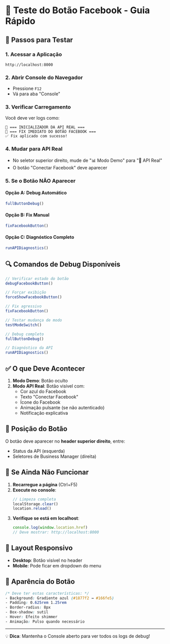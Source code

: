 # 🧪 Teste do Botão Facebook - Guia Rápido

## 🚀 Passos para Testar

### 1. **Acessar a Aplicação**
```
http://localhost:8000
```

### 2. **Abrir Console do Navegador**
- Pressione `F12`
- Vá para aba "Console"

### 3. **Verificar Carregamento**
Você deve ver logs como:
```
🚀 === INICIALIZADOR DA API REAL ===
🔧 === FIX IMEDIATO DO BOTÃO FACEBOOK ===
✅ Fix aplicado com sucesso!
```

### 4. **Mudar para API Real**
- No seletor superior direito, mude de "📊 Modo Demo" para "🔗 API Real"
- O botão "Conectar Facebook" deve aparecer

### 5. **Se o Botão NÃO Aparecer**

#### **Opção A: Debug Automático**
```javascript
fullButtonDebug()
```

#### **Opção B: Fix Manual**
```javascript
fixFacebookButton()
```

#### **Opção C: Diagnóstico Completo**
```javascript
runAPIDiagnostics()
```

## 🔍 Comandos de Debug Disponíveis

```javascript
// Verificar estado do botão
debugFacebookButton()

// Forçar exibição
forceShowFacebookButton()

// Fix agressivo
fixFacebookButton()

// Testar mudança de modo
testModeSwitch()

// Debug completo
fullButtonDebug()

// Diagnóstico da API
runAPIDiagnostics()
```

## ✅ O que Deve Acontecer

1. **Modo Demo**: Botão oculto
2. **Modo API Real**: Botão visível com:
   - Cor azul do Facebook
   - Texto "Conectar Facebook"
   - Ícone do Facebook
   - Animação pulsante (se não autenticado)
   - Notificação explicativa

## 🎯 Posição do Botão

O botão deve aparecer no **header superior direito**, entre:
- Status da API (esquerda)
- Seletores de Business Manager (direita)

## 🚨 Se Ainda Não Funcionar

1. **Recarregue a página** (Ctrl+F5)
2. **Execute no console**:
   ```javascript
   // Limpeza completa
   localStorage.clear()
   location.reload()
   ```
3. **Verifique se está em localhost**:
   ```javascript
   console.log(window.location.href)
   // Deve mostrar: http://localhost:8000
   ```

## 📱 Layout Responsivo

- **Desktop**: Botão visível no header
- **Mobile**: Pode ficar em dropdown do menu

## 🎨 Aparência do Botão

```css
/* Deve ter estas características: */
- Background: Gradiente azul (#1877f2 → #166fe5)
- Padding: 0.625rem 1.25rem
- Border-radius: 8px
- Box-shadow: sutil
- Hover: Efeito shimmer
- Animação: Pulso quando necessário
```

---

💡 **Dica**: Mantenha o Console aberto para ver todos os logs de debug!
